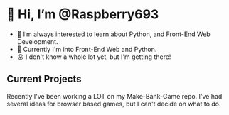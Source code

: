 # 🙂 Hi, I’m @Raspberry693
- 🐍 I’m always interested to learn about Python, and Front-End Web Development.
- 🏫 Currently I'm into Front-End Web and Python.
- 😛 I don't know a whole lot yet, but I'm getting there!

## Current Projects
Recently I've been working a LOT on my Make-Bank-Game repo.
I've had several ideas for browser based games, but I can't decide on what to do.
